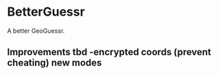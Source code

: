 # BetterGuessr
A better GeoGuessr.

Improvements
tbd
-encrypted coords (prevent cheating)
new modes
-
